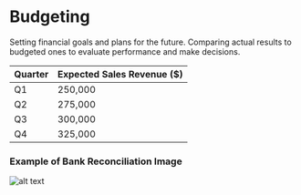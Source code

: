 # Budgeting

Setting financial goals and plans for the future. Comparing actual results to budgeted ones to evaluate performance and make decisions.

| Quarter | Expected Sales Revenue ($) |
|---------|----------------------------|
| Q1      | 250,000                    |
| Q2      | 275,000                    |
| Q3      | 300,000                    |
| Q4      | 325,000                    |


### Example of Bank Reconciliation Image

![alt text](https://openerp-doc.readthedocs.io/en/latest/_images/account_budget.png)
